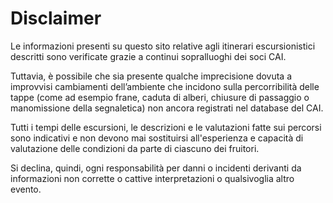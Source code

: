 # Disclaimer

Le informazioni presenti su questo sito relative agli itinerari escursionistici descritti sono verificate grazie a continui sopralluoghi dei soci CAI.

Tuttavia, è possibile che sia presente qualche imprecisione dovuta a improvvisi cambiamenti dell’ambiente che incidono sulla percorribilità delle tappe (come ad esempio frane, caduta di alberi, chiusure di passaggio o manomissione della segnaletica) non ancora registrati nel database del CAI.

Tutti i tempi delle escursioni, le descrizioni e le valutazioni fatte sui percorsi sono indicativi e non devono mai sostituirsi all'esperienza e capacità di valutazione delle condizioni da parte di ciascuno dei fruitori.

Si declina, quindi, ogni responsabilità per danni o incidenti derivanti da informazioni non corrette o cattive interpretazioni o qualsivoglia altro evento.&#x20;
